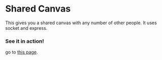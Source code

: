 # Shared Canvas

This gives you a shared canvas with any number of other people. It uses socket and express.


### See it in action!

go to [this page](https://little-slugs.herokuapp.com/).